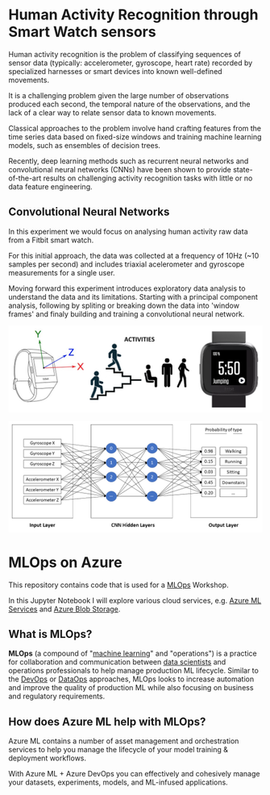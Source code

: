 # Human Activity Recognition through Smart Watch sensors

Human activity recognition is the problem of classifying sequences of sensor data (typically: accelerometer, gyroscope, heart rate) recorded by specialized harnesses or smart devices into known well-defined movements.

It is a challenging problem given the large number of observations produced each second, the temporal nature of the observations, and the lack of a clear way to relate sensor data to known movements.

Classical approaches to the problem involve hand crafting features from the time series data based on fixed-size windows and training machine learning models, such as ensembles of decision trees.

Recently, deep learning methods such as recurrent neural networks and convolutional neural networks (CNNs) have been shown to provide state-of-the-art results on challenging activity recognition tasks with little or no data feature engineering.

## Convolutional Neural Networks

In this experiment we would focus on analysing human activity raw data from a Fitbit smart watch.

For this initial approach, the data was collected at a frequency of 10Hz (~10 samples per second) and includes triaxial acelerometer and gyroscope measurements for a single user.

Moving forward this experiment introduces exploratory data analysis to understand the data and its limitations. Starting with a principal component analysis, following by spliting or breaking down the data into 'window frames' and finaly building and training a convolutional neural network.

![Fitbit Approach](./media/fitbit.png)

![Convolutional Neural Networks](./media/cnn.png)


# MLOps on Azure
This repository contains code that is used for a [MLOps](https://en.wikipedia.org/wiki/MLOps) Workshop.

In this Jupyter Notebook I will explore various cloud services, e.g. [Azure ML Services](https://azure.microsoft.com/en-us/services/machine-learning-service/) and [Azure Blob Storage](https://docs.microsoft.com/en-us/azure/storage/blobs/storage-blobs-introduction).

## What is MLOps?
**MLOps** (a compound of "[machine learning](https://en.wikipedia.org/wiki/Machine_learning)" and "operations") is a practice for collaboration and communication between [data scientists](https://en.wikipedia.org/wiki/Data_scientists) and operations professionals to help manage production ML lifecycle.
Similar to the [DevOps](https://en.wikipedia.org/wiki/DevOps) or [DataOps](https://en.wikipedia.org/wiki/DataOps) approaches, MLOps looks to increase automation and improve the quality of production ML while also focusing on business and regulatory requirements.

## How does Azure ML help with MLOps?
Azure ML contains a number of asset management and orchestration services to help you manage the lifecycle of your model training & deployment workflows.

With Azure ML + Azure DevOps you can effectively and cohesively manage your datasets, experiments, models, and ML-infused applications.
